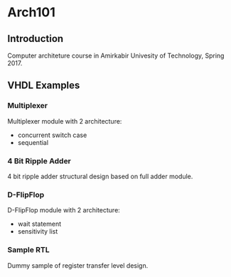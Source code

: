# Arch101
## Introduction
Computer architeture course in Amirkabir Univesity of Technology, Spring 2017.

## VHDL Examples

### Multiplexer

Multiplexer module with 2 architecture:

- concurrent switch case
- sequential

### 4 Bit Ripple Adder

4 bit ripple adder structural design based on full adder module.

### D-FlipFlop

D-FlipFlop module with 2 architecture:

- wait statement
- sensitivity list

### Sample RTL

Dummy sample of register transfer level design.
